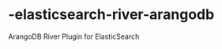 -elasticsearch-river-arangodb
=============================

ArangoDB River Plugin for ElasticSearch
